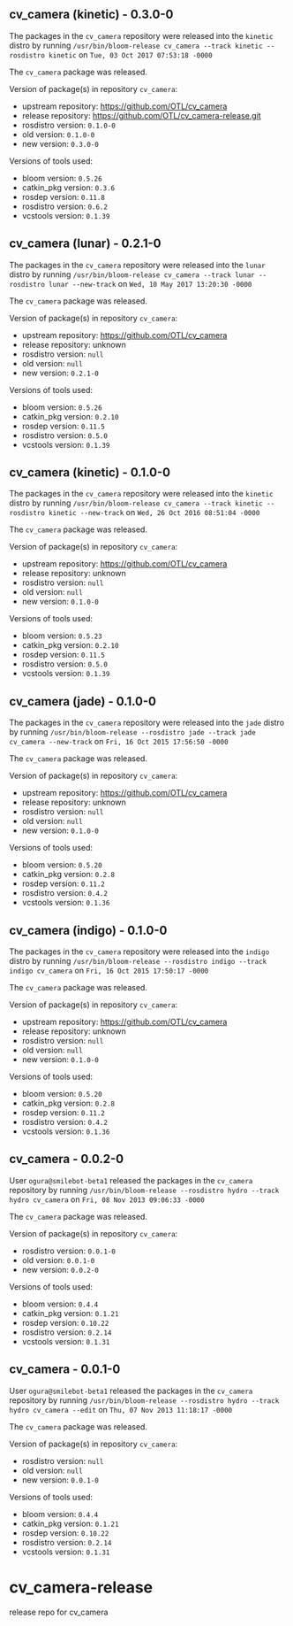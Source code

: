 ## cv_camera (kinetic) - 0.3.0-0

The packages in the `cv_camera` repository were released into the `kinetic` distro by running `/usr/bin/bloom-release cv_camera --track kinetic --rosdistro kinetic` on `Tue, 03 Oct 2017 07:53:18 -0000`

The `cv_camera` package was released.

Version of package(s) in repository `cv_camera`:

- upstream repository: https://github.com/OTL/cv_camera
- release repository: https://github.com/OTL/cv_camera-release.git
- rosdistro version: `0.1.0-0`
- old version: `0.1.0-0`
- new version: `0.3.0-0`

Versions of tools used:

- bloom version: `0.5.26`
- catkin_pkg version: `0.3.6`
- rosdep version: `0.11.8`
- rosdistro version: `0.6.2`
- vcstools version: `0.1.39`


## cv_camera (lunar) - 0.2.1-0

The packages in the `cv_camera` repository were released into the `lunar` distro by running `/usr/bin/bloom-release cv_camera --track lunar --rosdistro lunar --new-track` on `Wed, 10 May 2017 13:20:30 -0000`

The `cv_camera` package was released.

Version of package(s) in repository `cv_camera`:

- upstream repository: https://github.com/OTL/cv_camera
- release repository: unknown
- rosdistro version: `null`
- old version: `null`
- new version: `0.2.1-0`

Versions of tools used:

- bloom version: `0.5.26`
- catkin_pkg version: `0.2.10`
- rosdep version: `0.11.5`
- rosdistro version: `0.5.0`
- vcstools version: `0.1.39`


## cv_camera (kinetic) - 0.1.0-0

The packages in the `cv_camera` repository were released into the `kinetic` distro by running `/usr/bin/bloom-release cv_camera --track kinetic --rosdistro kinetic --new-track` on `Wed, 26 Oct 2016 08:51:04 -0000`

The `cv_camera` package was released.

Version of package(s) in repository `cv_camera`:

- upstream repository: https://github.com/OTL/cv_camera
- release repository: unknown
- rosdistro version: `null`
- old version: `null`
- new version: `0.1.0-0`

Versions of tools used:

- bloom version: `0.5.23`
- catkin_pkg version: `0.2.10`
- rosdep version: `0.11.5`
- rosdistro version: `0.5.0`
- vcstools version: `0.1.39`


## cv_camera (jade) - 0.1.0-0

The packages in the `cv_camera` repository were released into the `jade` distro by running `/usr/bin/bloom-release --rosdistro jade --track jade cv_camera --new-track` on `Fri, 16 Oct 2015 17:56:50 -0000`

The `cv_camera` package was released.

Version of package(s) in repository `cv_camera`:
- upstream repository: https://github.com/OTL/cv_camera
- release repository: unknown
- rosdistro version: `null`
- old version: `null`
- new version: `0.1.0-0`

Versions of tools used:
- bloom version: `0.5.20`
- catkin_pkg version: `0.2.8`
- rosdep version: `0.11.2`
- rosdistro version: `0.4.2`
- vcstools version: `0.1.36`


## cv_camera (indigo) - 0.1.0-0

The packages in the `cv_camera` repository were released into the `indigo` distro by running `/usr/bin/bloom-release --rosdistro indigo --track indigo cv_camera` on `Fri, 16 Oct 2015 17:50:17 -0000`

The `cv_camera` package was released.

Version of package(s) in repository `cv_camera`:
- upstream repository: https://github.com/OTL/cv_camera
- release repository: unknown
- rosdistro version: `null`
- old version: `null`
- new version: `0.1.0-0`

Versions of tools used:
- bloom version: `0.5.20`
- catkin_pkg version: `0.2.8`
- rosdep version: `0.11.2`
- rosdistro version: `0.4.2`
- vcstools version: `0.1.36`


## cv_camera - 0.0.2-0

User `ogura@smilebot-beta1` released the packages in the `cv_camera` repository by running `/usr/bin/bloom-release --rosdistro hydro --track hydro cv_camera` on `Fri, 08 Nov 2013 09:06:33 -0000`

The `cv_camera` package was released.

Version of package(s) in repository `cv_camera`:
- rosdistro version: `0.0.1-0`
- old version: `0.0.1-0`
- new version: `0.0.2-0`

Versions of tools used:
- bloom version: `0.4.4`
- catkin_pkg version: `0.1.21`
- rosdep version: `0.10.22`
- rosdistro version: `0.2.14`
- vcstools version: `0.1.31`


## cv_camera - 0.0.1-0

User `ogura@smilebot-beta1` released the packages in the `cv_camera` repository by running `/usr/bin/bloom-release --rosdistro hydro --track hydro cv_camera --edit` on `Thu, 07 Nov 2013 11:18:17 -0000`

The `cv_camera` package was released.

Version of package(s) in repository `cv_camera`:
- rosdistro version: `null`
- old version: `null`
- new version: `0.0.1-0`

Versions of tools used:
- bloom version: `0.4.4`
- catkin_pkg version: `0.1.21`
- rosdep version: `0.10.22`
- rosdistro version: `0.2.14`
- vcstools version: `0.1.31`


cv_camera-release
=================

release repo for cv_camera

